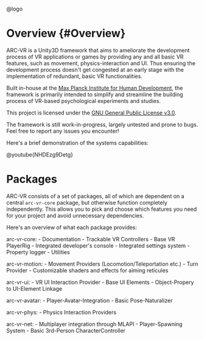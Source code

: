 @logo

# Overview {#Overview}

ARC-VR is a Unity3D framework that aims to ameliorate the development process of VR applications or games by providing any and all basic VR features, such as movement, physics-interaction and UI. Thus ensuring the development process doesn't get congested at an early stage with the implementation of redundant, basic VR functionalities.

Built in-house at the [Max Planck Institute for Human Development](https://www.mpib-berlin.mpg.de/en), the framework is primarily intended to simplify and streamline the building process of VR-based psychological experiments and studies.

This project is licensed under the [GNU General Public License v3.0](https://github.com/MPIB/arc-vr/blob/main/LICENSE).

The framework is still work-in-progress, largely untested and prone to bugs. Feel free to report any issues you encounter!

Here's a brief demonstration of the systems capabilities:

@youtube{NHDEzg9Detg}

# Packages

ARC-VR consists of a set of packages, all of which are dependent on a central `arc-vr-core` package, but otherwise function completely independently.
This allows you to pick and choose which features you need for your project and avoid unnecessary dependencies.

Here's an overview of what each package provides:

arc-vr-core:
	- Documentation
	- Trackable VR Controllers
	- Base VR PlayerRig
	- Integrated developer's console
	- Integrated settings system
	- Property logger
	- Utilities

arc-vr-motion:
	- Movement Providers (Locomotion/Teleportation etc.)
	- Turn Provider
	- Customizable shaders and effects for aiming reticules

arc-vr-ui:
	- VR UI Interaction Provider
	- Base UI Elements
	- Object-Propery to UI-Element Linkage

arc-vr-avatar:
	- Player-Avatar-Integration
	- Basic Pose-Naturalizer

arc-vr-phys:
	- Physics Interaction Providers

arc-vr-net:
	- Multiplayer integration through MLAPI
	- Player-Spawning System
	- Basic 3rd-Person CharacterController
